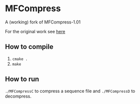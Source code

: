 # MFCompress
A (working) fork of MFCompress-1.01

For the original work see [here](https://bioinformatics.ua.pt/software/mfcompress/)

## How to compile
1. `cmake .`
2. `make`

## How to run
`./MFCompressC` to compress a sequence file and `./MFCompressD` to decompress.
